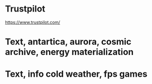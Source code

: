 # Trustpilot
https://www.trustpilot.com/

# Text, antartica, aurora, cosmic archive, energy materialization

# Text, info cold weather, fps games
